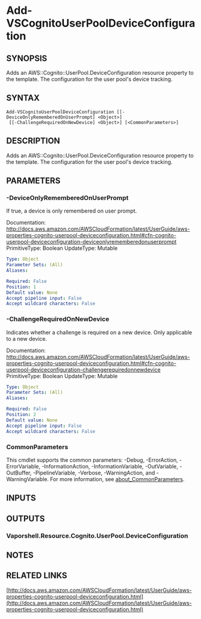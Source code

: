 # Add-VSCognitoUserPoolDeviceConfiguration

## SYNOPSIS
Adds an AWS::Cognito::UserPool.DeviceConfiguration resource property to the template.
The configuration for the user pool's device tracking.

## SYNTAX

```
Add-VSCognitoUserPoolDeviceConfiguration [[-DeviceOnlyRememberedOnUserPrompt] <Object>]
 [[-ChallengeRequiredOnNewDevice] <Object>] [<CommonParameters>]
```

## DESCRIPTION
Adds an AWS::Cognito::UserPool.DeviceConfiguration resource property to the template.
The configuration for the user pool's device tracking.

## PARAMETERS

### -DeviceOnlyRememberedOnUserPrompt
If true, a device is only remembered on user prompt.

Documentation: http://docs.aws.amazon.com/AWSCloudFormation/latest/UserGuide/aws-properties-cognito-userpool-deviceconfiguration.html#cfn-cognito-userpool-deviceconfiguration-deviceonlyrememberedonuserprompt
PrimitiveType: Boolean
UpdateType: Mutable

```yaml
Type: Object
Parameter Sets: (All)
Aliases:

Required: False
Position: 1
Default value: None
Accept pipeline input: False
Accept wildcard characters: False
```

### -ChallengeRequiredOnNewDevice
Indicates whether a challenge is required on a new device.
Only applicable to a new device.

Documentation: http://docs.aws.amazon.com/AWSCloudFormation/latest/UserGuide/aws-properties-cognito-userpool-deviceconfiguration.html#cfn-cognito-userpool-deviceconfiguration-challengerequiredonnewdevice
PrimitiveType: Boolean
UpdateType: Mutable

```yaml
Type: Object
Parameter Sets: (All)
Aliases:

Required: False
Position: 2
Default value: None
Accept pipeline input: False
Accept wildcard characters: False
```

### CommonParameters
This cmdlet supports the common parameters: -Debug, -ErrorAction, -ErrorVariable, -InformationAction, -InformationVariable, -OutVariable, -OutBuffer, -PipelineVariable, -Verbose, -WarningAction, and -WarningVariable. For more information, see [about_CommonParameters](http://go.microsoft.com/fwlink/?LinkID=113216).

## INPUTS

## OUTPUTS

### Vaporshell.Resource.Cognito.UserPool.DeviceConfiguration
## NOTES

## RELATED LINKS

[http://docs.aws.amazon.com/AWSCloudFormation/latest/UserGuide/aws-properties-cognito-userpool-deviceconfiguration.html](http://docs.aws.amazon.com/AWSCloudFormation/latest/UserGuide/aws-properties-cognito-userpool-deviceconfiguration.html)

